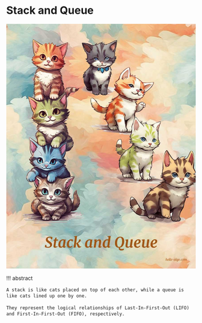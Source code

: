 # Stack and Queue

![Stack and Queue](../assets/covers/chapter_stack_and_queue.jpg)

!!! abstract

    A stack is like cats placed on top of each other, while a queue is like cats lined up one by one.
    
    They represent the logical relationships of Last-In-First-Out (LIFO) and First-In-First-Out (FIFO), respectively.
